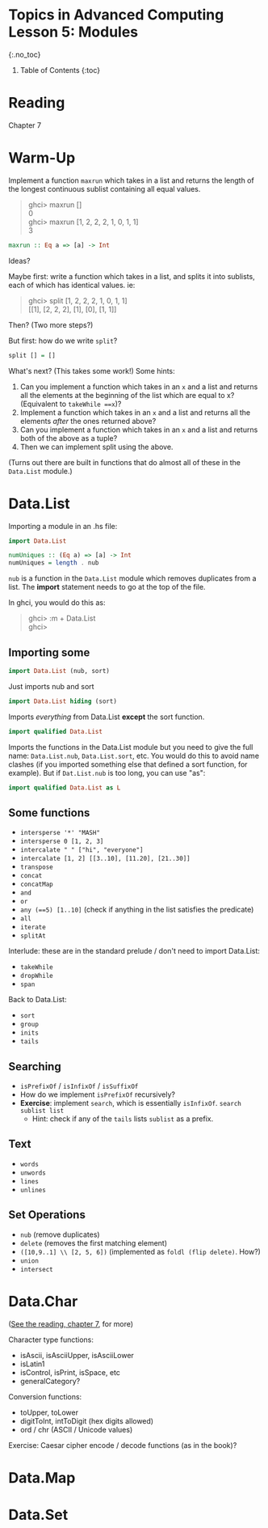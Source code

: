 # Topics in Advanced Computing Lesson 5: Modules
{:.no_toc}

1. Table of Contents
{:toc}

# Reading

Chapter 7

# Warm-Up

Implement a function `maxrun` which takes in a list and returns the length of the longest continuous sublist containing all equal values.

> ghci> maxrun []  
> 0  
> ghci> maxrun [1, 2, 2, 2, 1, 0, 1, 1]  
> 3

```haskell
maxrun :: Eq a => [a] -> Int
```

Ideas?

Maybe first: write a function which takes in a list, and splits it into sublists, each of which has identical values. ie:

> ghci> split [1, 2, 2, 2, 1, 0, 1, 1]  
> [[1], [2, 2, 2], [1], [0], [1, 1]]

Then? (Two more steps?)

But first: how do we write `split`?

```haskell
split [] = []
```

What's next? (This takes some work!) Some hints:

1. Can you implement a function which takes in an `x` and a list and returns all the elements at the beginning of the list which are equal to x? (Equivalent to `takeWhile ==x`)?
2. Implement a function which takes in an `x` and a list and returns all the elements *after* the ones returned above?
3. Can you implement a function which takes in an `x` and a list and returns both of the above as a tuple?
4. Then we can implement split using the above.

(Turns out there are built in functions that do almost all of these in the `Data.List` module.)

# Data.List

Importing a module in an .hs file:

```haskell
import Data.List

numUniques :: (Eq a) => [a] -> Int
numUniques = length . nub
```

`nub` is a function in the `Data.List` module which removes duplicates from a list. The **import** statement needs to go at the top of the file.

In ghci, you would do this as:

> ghci> :m + Data.List  
> ghci> 

## Importing some

```haskell
import Data.List (nub, sort)
```

Just imports nub and sort

```haskell
import Data.List hiding (sort)
```

Imports *everything* from Data.List **except** the sort function.

```haskell
import qualified Data.List
```

Imports the functions in the Data.List module but you need to give the full name: `Data.List.nub`, `Data.List.sort`, etc. You would do this to avoid name clashes (if you imported something else that defined a sort function, for example). But if `Dat.List.nub` is too long, you can use "as":

```haskell
import qualified Data.List as L
```

## Some functions

* `intersperse '*' "MASH"`
* `intersperse 0 [1, 2, 3]`
* `intercalate " " ["hi", "everyone"]`
* `intercalate [1, 2] [[3..10], [11.20], [21..30]]`
* `transpose`
* `concat`
* `concatMap`
* `and`
* `or`
* `any (==5) [1..10]` (check if anything in the list satisfies the predicate)
* `all`
* `iterate`
* `splitAt`

Interlude: these are in the standard prelude / don't need to import Data.List:

* `takeWhile`
* `dropWhile`
* `span`


Back to Data.List:

* `sort`
* `group`
* `inits`
* `tails`

## Searching

* `isPrefixOf` / `isInfixOf` / `isSuffixOf`
* How do we implement `isPrefixOf` recursively?
* **Exercise**: implement `search`, which is essentially `isInfixOf`. `search sublist list`
  * Hint: check if any of the `tails` lists `sublist` as a prefix.

## Text

* `words`
* `unwords`
* `lines`
* `unlines`

## Set Operations

* `nub` (remove duplicates)
* `delete` (removes the first matching element)
* `([10,9..1] \\ [2, 5, 6])` (implemented as `foldl (flip delete)`. How?)
* `union`
* `intersect`

# Data.Char

([See the reading, chapter 7](https://learnyouahaskell.com/modules#data-char), for more)

Character type functions:

* isAscii, isAsciiUpper, isAsciiLower
* isLatin1
* isControl, isPrint, isSpace, etc
* generalCategory?

Conversion functions:

* toUpper, toLower
* digitToInt, intToDigit (hex digits allowed)
* ord / chr (ASCII / Unicode values)

Exercise: Caesar cipher encode / decode functions (as in the book)?

# Data.Map

# Data.Set
